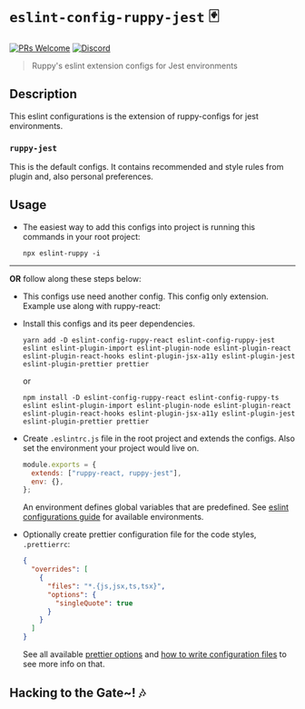 # `eslint-config-ruppy-jest` 🃏

[![PRs Welcome](https://img.shields.io/badge/PRs-welcome-brightgreen.svg?style=flat-square)](https://github.com/Ruppyio/eslint-configs/blob/main/CONTRIBUTING.md)
[![Discord](https://img.shields.io/discord/758271814153011201?label=Developers%20Indonesia&logo=discord&style=flat-square)](https://discord.gg/njSj2Nq "Chat and discuss at Developers Indonesia")

> Ruppy's eslint extension configs for Jest environments

## Description

This eslint configurations is the extension of ruppy-configs for jest environments.

### `ruppy-jest`

This is the default configs. It contains recommended and style rules from plugin and,
also personal preferences.

## Usage

- The easiest way to add this configs into project is running this commands in your root project:

  ```bin
  npx eslint-ruppy -i
  ```

---

**OR** follow along these steps below:

- This configs use need another config. This config only extension.
  Example use along with ruppy-react:

- Install this configs and its peer dependencies.

  ```bin
  yarn add -D eslint-config-ruppy-react eslint-config-ruppy-jest eslint eslint-plugin-import eslint-plugin-node eslint-plugin-react eslint-plugin-react-hooks eslint-plugin-jsx-a11y eslint-plugin-jest eslint-plugin-prettier prettier
  ```

  or

  ```bin
  npm install -D eslint-config-ruppy-react eslint-config-ruppy-ts eslint eslint-plugin-import eslint-plugin-node eslint-plugin-react eslint-plugin-react-hooks eslint-plugin-jsx-a11y eslint-plugin-jest eslint-plugin-prettier prettier
  ```

- Create `.eslintrc.js` file in the root project and extends the configs.
  Also set the environment your project would live on.

  ```js
  module.exports = {
    extends: ["ruppy-react, ruppy-jest"],
    env: {},
  };
  ```

  An environment defines global variables that are predefined.
  See [eslint configurations guide][eslint-env] for available environments.

- Optionally create prettier configuration file for the code styles, `.prettierrc`:

  ```json
  {
    "overrides": [
      {
        "files": "*.{js,jsx,ts,tsx}",
        "options": {
          "singleQuote": true
        }
      }
    ]
  }
  ```

  See all available [prettier options][prettier-option] and
  [how to write configuration files][prettier-config] to see more info on that.

## Hacking to the Gate~! 🎶

<!-- Variables -->

[airbnb]: https://github.com/airbnb/javascript "Airbnb JavaScript Style Guide"
[eslint-rules]: https://eslint.org/docs/rules/ "ESLint Rules"
[eslint-env]: https://eslint.org/docs/user-guide/configuring#specifying-environments "ESLint Environments"
[prettier]: https://prettier.io/ "Prettier Code Formatter"
[prettier-option]: https://prettier.io/docs/en/options.html "Prettier Options"
[prettier-config]: https://prettier.io/docs/en/configuration.html "Prettier Configurations"
